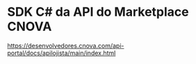 # SDK C# da API do Marketplace CNOVA

https://desenvolvedores.cnova.com/api-portal/docs/apilojista/main/index.html
